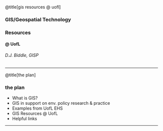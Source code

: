 @title[gis resources @ uofl]
### GIS/Geospatial Technology 
### Resources
#### @ UofL
###### D.J. Biddle, GISP
---
@title[the plan]
### the plan
- What is GIS?
- GIS in support on env. policy research & practice
- Examples from UofL EHS
- GIS Resources @ UofL
- Helpful links
---
 